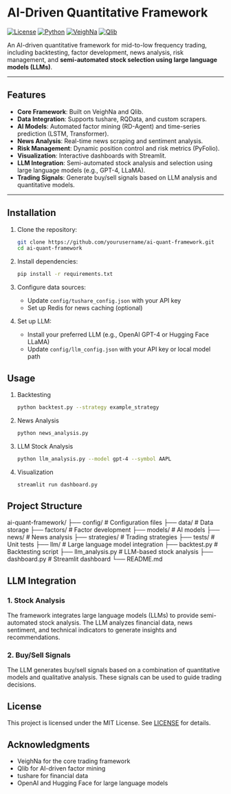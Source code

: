 # AI-Driven Quantitative Framework

[![License](https://img.shields.io/badge/license-MIT-blue.svg)](LICENSE)
[![Python](https://img.shields.io/badge/python-3.8%2B-blue)](https://www.python.org/)
[![VeighNa](https://img.shields.io/badge/VN.PY-3.0-green)](https://www.vnpy.com/)
[![Qlib](https://img.shields.io/badge/Qlib-0.8.0-orange)](https://github.com/microsoft/qlib)

An AI-driven quantitative framework for mid-to-low frequency trading, including backtesting, factor development, news analysis, risk management, and **semi-automated stock selection using large language models (LLMs)**.

---

## **Features**
- **Core Framework**: Built on VeighNa and Qlib.
- **Data Integration**: Supports tushare, RQData, and custom scrapers.
- **AI Models**: Automated factor mining (RD-Agent) and time-series prediction (LSTM, Transformer).
- **News Analysis**: Real-time news scraping and sentiment analysis.
- **Risk Management**: Dynamic position control and risk metrics (PyFolio).
- **Visualization**: Interactive dashboards with Streamlit.
- **LLM Integration**: Semi-automated stock analysis and selection using large language models (e.g., GPT-4, LLaMA).
- **Trading Signals**: Generate buy/sell signals based on LLM analysis and quantitative models.

---

## **Installation**
1. Clone the repository:
   ```bash
   git clone https://github.com/yourusername/ai-quant-framework.git
   cd ai-quant-framework
   ```

2. Install dependencies:
   ```bash
   pip install -r requirements.txt
   ```

3. Configure data sources:
   - Update `config/tushare_config.json` with your API key
   - Set up Redis for news caching (optional)

4. Set up LLM:
   - Install your preferred LLM (e.g., OpenAI GPT-4 or Hugging Face LLaMA)
   - Update `config/llm_config.json` with your API key or local model path

## **Usage**

1. Backtesting
   ```bash
   python backtest.py --strategy example_strategy
   ```

2. News Analysis
   ```bash
   python news_analysis.py
   ```

3. LLM Stock Analysis
   ```bash
   python llm_analysis.py --model gpt-4 --symbol AAPL
   ```

4. Visualization
   ```bash
   streamlit run dashboard.py
   ```

## **Project Structure**
ai-quant-framework/
├── config/                  # Configuration files
├── data/                    # Data storage
├── factors/                 # Factor development
├── models/                  # AI models
├── news/                    # News analysis
├── strategies/              # Trading strategies
├── tests/                   # Unit tests
├── llm/                     # Large language model integration
├── backtest.py              # Backtesting script
├── llm_analysis.py          # LLM-based stock analysis
├── dashboard.py             # Streamlit dashboard
└── README.md

## **LLM Integration**

### 1. Stock Analysis
The framework integrates large language models (LLMs) to provide semi-automated stock analysis. The LLM analyzes financial data, news sentiment, and technical indicators to generate insights and recommendations.

### 2. Buy/Sell Signals
The LLM generates buy/sell signals based on a combination of quantitative models and qualitative analysis. These signals can be used to guide trading decisions.

## **License**
This project is licensed under the MIT License. See [LICENSE](LICENSE) for details.

## **Acknowledgments**
- VeighNa for the core trading framework
- Qlib for AI-driven factor mining
- tushare for financial data
- OpenAI and Hugging Face for large language models